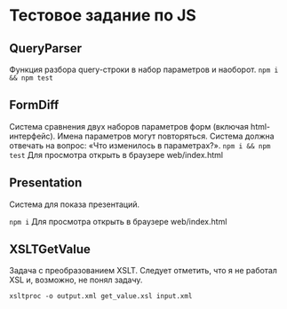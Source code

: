 Тестовое задание по JS
======================

QueryParser
-----------
Функция разбора query-строки в набор параметров и наоборот.
`npm i && npm test`


FormDiff
--------
Система сравнения двух наборов параметров форм (включая html-интерфейс). Имена параметров могут повторяться. Система должна отвечать на вопрос: «Что изменилось в параметрах?».
`npm i && npm test`
Для просмотра открыть в браузере web/index.html


Presentation
------------
Система для показа презентаций.

`npm i`
Для просмотра открыть в браузере web/index.html


XSLTGetValue
------------
Задача с преобразованием XSLT. Следует отметить, что я не работал XSL и, возможно, не понял задачу.

`xsltproc -o output.xml get_value.xsl input.xml`
